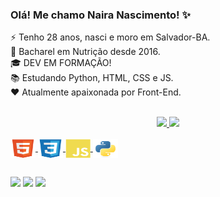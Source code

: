 ### Olá! Me chamo Naira Nascimento! ✨

⚡ Tenho 28 anos, nasci e moro em Salvador-BA. <br>
🍉 Bacharel em Nutrição desde 2016.<br>
🎓 DEV EM FORMAÇÃO! <br>
📚 Estudando Python, HTML, CSS e JS. <br>
❤️ Atualmente apaixonada por Front-End. <br>

 <br>

<div align="center">
  <a href="https://github.com/nairasn">
  <img height="150em" src="https://github-readme-stats.vercel.app/api?username=nairasn&show_icons=true&theme=onedark&include_all_commits=true&count_private=true"/>
  <img height="150em" src="https://github-readme-stats.vercel.app/api/top-langs/?username=nairasn&layout=compact&langs_count=7&theme=onedark"/>
</div>
 
 <div style="display: inline_block"><br>
  <img align="center" alt="Rafa-HTML" height="30" width="40" src="https://raw.githubusercontent.com/devicons/devicon/master/icons/html5/html5-original.svg">
  <img align="center" alt="Rafa-CSS" height="30" width="40" src="https://raw.githubusercontent.com/devicons/devicon/master/icons/css3/css3-original.svg">
  <img align="center" alt="Rafa-Js" height="30" width="40" src="https://raw.githubusercontent.com/devicons/devicon/master/icons/javascript/javascript-plain.svg">
  <img align="center" alt="Rafa-Python" height="30" width="40" src="https://raw.githubusercontent.com/devicons/devicon/master/icons/python/python-original.svg">
</div>

  ##
 
<div> 
  <a href ="mailto:nascimentosnaira@gmail.com"><img src="https://img.shields.io/badge/Gmail-D14836?style=for-the-badge&logo=gmail&logoColor=white"></a>
  <a href="https://www.linkedin.com/in/naira-nascimento-4852b5a8/" target="_blank"><img src="https://img.shields.io/badge/LinkedIn-0077B5?style=for-the-badge&logo=linkedin&logoColor=white"></a> 
  <a href="https://www.linkedin.com/in/naira-nascimento-4852b5a8/" target="_blank"><img src="https://img.shields.io/badge/Netlify-00C7B7?style=for-the-badge&logo=netlify&logoColor=white"></a> 
